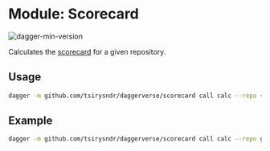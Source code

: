 # Module: Scorecard

![dagger-min-version](https://img.shields.io/badge/dagger%20version-v0.9.11-green)

Calculates the [scorecard](https://github.com/ossf/scorecard) for a given repository.

## Usage

```sh
dagger -m github.com/tsirysndr/daggerverse/scorecard call calc --repo <repository>
```

## Example

```sh
dagger -m github.com/tsirysndr/daggerverse/scorecard call calc --repo github.com/ossf-tests/scorecard-check-branch-protection-e2e
```

